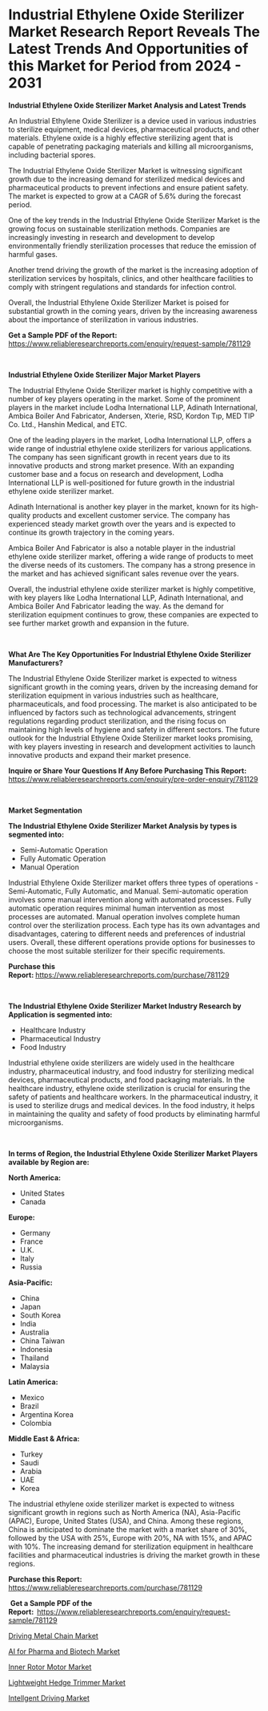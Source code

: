 <p><h1>Industrial Ethylene Oxide Sterilizer Market Research Report Reveals The Latest Trends And Opportunities of this Market for Period from 2024 - 2031</h1></p><p><strong>Industrial Ethylene Oxide Sterilizer Market Analysis and Latest Trends</strong></p>
<p><p>An Industrial Ethylene Oxide Sterilizer is a device used in various industries to sterilize equipment, medical devices, pharmaceutical products, and other materials. Ethylene oxide is a highly effective sterilizing agent that is capable of penetrating packaging materials and killing all microorganisms, including bacterial spores.</p><p>The Industrial Ethylene Oxide Sterilizer Market is witnessing significant growth due to the increasing demand for sterilized medical devices and pharmaceutical products to prevent infections and ensure patient safety. The market is expected to grow at a CAGR of 5.6% during the forecast period.</p><p>One of the key trends in the Industrial Ethylene Oxide Sterilizer Market is the growing focus on sustainable sterilization methods. Companies are increasingly investing in research and development to develop environmentally friendly sterilization processes that reduce the emission of harmful gases.</p><p>Another trend driving the growth of the market is the increasing adoption of sterilization services by hospitals, clinics, and other healthcare facilities to comply with stringent regulations and standards for infection control.</p><p>Overall, the Industrial Ethylene Oxide Sterilizer Market is poised for substantial growth in the coming years, driven by the increasing awareness about the importance of sterilization in various industries.</p></p>
<p><strong>Get a Sample PDF of the Report:&nbsp;</strong> <a href="https://www.reliableresearchreports.com/enquiry/request-sample/781129">https://www.reliableresearchreports.com/enquiry/request-sample/781129</a></p>
<p>&nbsp;</p>
<p><strong>Industrial Ethylene Oxide Sterilizer Major Market Players</strong></p>
<p><p>The Industrial Ethylene Oxide Sterilizer market is highly competitive with a number of key players operating in the market. Some of the prominent players in the market include Lodha International LLP, Adinath International, Ambica Boiler And Fabricator, Andersen, Xterie, RSD, Kordon Tıp, MED TIP Co. Ltd., Hanshin Medical, and ETC.</p><p>One of the leading players in the market, Lodha International LLP, offers a wide range of industrial ethylene oxide sterilizers for various applications. The company has seen significant growth in recent years due to its innovative products and strong market presence. With an expanding customer base and a focus on research and development, Lodha International LLP is well-positioned for future growth in the industrial ethylene oxide sterilizer market.</p><p>Adinath International is another key player in the market, known for its high-quality products and excellent customer service. The company has experienced steady market growth over the years and is expected to continue its growth trajectory in the coming years.</p><p>Ambica Boiler And Fabricator is also a notable player in the industrial ethylene oxide sterilizer market, offering a wide range of products to meet the diverse needs of its customers. The company has a strong presence in the market and has achieved significant sales revenue over the years.</p><p>Overall, the industrial ethylene oxide sterilizer market is highly competitive, with key players like Lodha International LLP, Adinath International, and Ambica Boiler And Fabricator leading the way. As the demand for sterilization equipment continues to grow, these companies are expected to see further market growth and expansion in the future.</p></p>
<p>&nbsp;</p>
<p><strong>What Are The Key Opportunities For Industrial Ethylene Oxide Sterilizer Manufacturers?</strong></p>
<p><p>The Industrial Ethylene Oxide Sterilizer market is expected to witness significant growth in the coming years, driven by the increasing demand for sterilization equipment in various industries such as healthcare, pharmaceuticals, and food processing. The market is also anticipated to be influenced by factors such as technological advancements, stringent regulations regarding product sterilization, and the rising focus on maintaining high levels of hygiene and safety in different sectors. The future outlook for the Industrial Ethylene Oxide Sterilizer market looks promising, with key players investing in research and development activities to launch innovative products and expand their market presence.</p></p>
<p><strong>Inquire or Share Your Questions If Any Before Purchasing This Report:</strong> <a href="https://www.reliableresearchreports.com/enquiry/pre-order-enquiry/781129">https://www.reliableresearchreports.com/enquiry/pre-order-enquiry/781129</a></p>
<p>&nbsp;</p>
<p><strong>Market Segmentation</strong></p>
<p><strong>The Industrial Ethylene Oxide Sterilizer Market Analysis by types is segmented into:</strong></p>
<p><ul><li>Semi-Automatic Operation</li><li>Fully Automatic Operation</li><li>Manual Operation</li></ul></p>
<p><p>Industrial Ethylene Oxide Sterilizer market offers three types of operations - Semi-Automatic, Fully Automatic, and Manual. Semi-automatic operation involves some manual intervention along with automated processes. Fully automatic operation requires minimal human intervention as most processes are automated. Manual operation involves complete human control over the sterilization process. Each type has its own advantages and disadvantages, catering to different needs and preferences of industrial users. Overall, these different operations provide options for businesses to choose the most suitable sterilizer for their specific requirements.</p></p>
<p><strong>Purchase this Report:&nbsp;</strong><a href="https://www.reliableresearchreports.com/purchase/781129">https://www.reliableresearchreports.com/purchase/781129</a></p>
<p>&nbsp;</p>
<p><strong>The Industrial Ethylene Oxide Sterilizer Market Industry Research by Application is segmented into:</strong></p>
<p><ul><li>Healthcare Industry</li><li>Pharmaceutical Industry</li><li>Food Industry</li></ul></p>
<p><p>Industrial ethylene oxide sterilizers are widely used in the healthcare industry, pharmaceutical industry, and food industry for sterilizing medical devices, pharmaceutical products, and food packaging materials. In the healthcare industry, ethylene oxide sterilization is crucial for ensuring the safety of patients and healthcare workers. In the pharmaceutical industry, it is used to sterilize drugs and medical devices. In the food industry, it helps in maintaining the quality and safety of food products by eliminating harmful microorganisms.</p></p>
<p>&nbsp;</p>
<p><strong>In terms of Region, the Industrial Ethylene Oxide Sterilizer Market Players available by Region are:</strong></p>
<p>
    <p> <strong> North America: </strong>
        <ul>
            <li>United States</li>
            <li>Canada</li>
        </ul>
        </p> 
    <p> <strong> Europe: </strong>
        <ul>
            <li>Germany</li>
            <li>France</li>
            <li>U.K.</li>
            <li>Italy</li>
            <li>Russia</li>
        </ul>
        </p> 
    <p> <strong> Asia-Pacific: </strong>
        <ul>
            <li>China</li>
            <li>Japan</li>
            <li>South Korea</li>
            <li>India</li>
            <li>Australia</li>
            <li>China Taiwan</li>
            <li>Indonesia</li>
            <li>Thailand</li>
            <li>Malaysia</li>
        </ul>
        </p> 
    <p> <strong> Latin America: </strong>
        <ul>
            <li>Mexico</li>
            <li>Brazil</li>
            <li>Argentina Korea</li>
            <li>Colombia</li>
        </ul>
        </p> 
    <p> <strong> Middle East & Africa: </strong>
        <ul>
            <li>Turkey</li>
            <li>Saudi</li>
            <li>Arabia</li>
            <li>UAE</li>
            <li>Korea</li>
        </ul>
    </p>
    </p>
<p><p>The industrial ethylene oxide sterilizer market is expected to witness significant growth in regions such as North America (NA), Asia-Pacific (APAC), Europe, United States (USA), and China. Among these regions, China is anticipated to dominate the market with a market share of 30%, followed by the USA with 25%, Europe with 20%, NA with 15%, and APAC with 10%. The increasing demand for sterilization equipment in healthcare facilities and pharmaceutical industries is driving the market growth in these regions.</p></p>
<p><strong>Purchase this Report: </strong><a href="https://www.reliableresearchreports.com/purchase/781129">https://www.reliableresearchreports.com/purchase/781129</a></p>
<p>&nbsp;<strong>Get a Sample PDF of the Report:&nbsp;&nbsp;</strong><a href="https://www.reliableresearchreports.com/enquiry/request-sample/781129">https://www.reliableresearchreports.com/enquiry/request-sample/781129</a></p>
<p><strong></strong></p>
<p><p><a href="https://issuu.com/reportprime-2/docs/driving-metal-chain-market-size-2030.pptx">Driving Metal Chain Market</a></p><p><a href="https://github.com/CliffMedina6/Market-Research-Report-List-3/blob/main/ai-for-pharma-and-biotech-market.md">AI for Pharma and Biotech Market</a></p><p><a href="https://medium.com/@ameliahaleyi77567/inner-rotor-motor-market-exploring-market-share-market-trends-and-future-growth-886edd84a4b9">Inner Rotor Motor Market</a></p><p><a href="https://medium.com/@ameliahaleyi77567/lightweight-hedge-trimmer-market-analysis-its-cagr-market-segmentation-and-global-industry-5a026be58b7d">Lightweight Hedge Trimmer Market</a></p><p><a href="https://github.com/provorikovar/Market-Research-Report-List-3/blob/main/intellgent-driving-market.md">Intellgent Driving Market</a></p></p>